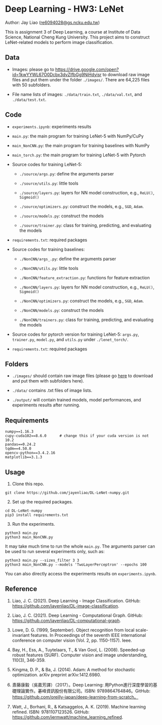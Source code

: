 # Deep Learning - HW3: LeNet

Author: Jay Liao (re6094028@gs.ncku.edu.tw)

This is assignment 3 of Deep Learning, a course at Institute of Data Science, National Cheng Kung University. This project aims to construct LeNet-related models to perform image classification.

## Data

- Images: please go to https://drive.google.com/open?id=1kwYYWL67O0Dcbx3dvZIfbGg9NiHdyisr to download raw image files and put them under the folder `./images/`. There are 64,225 files with 50 subfolders.

- File name lists of images: `./data/train.txt`, `./data/val.txt`, and `./data/test.txt`.

## Code

-  `experiments.ipynb`: experiments results

- `main.py`: the main program for training LeNet-5 with NumPy/CuPy

- `main_NonCNN.py`: the main program for training baselines with NumPy

- `main_torch.py`: the main program for training LeNet-5 with Pytorch

- Source codes for training LeNet-5:

    -  `./source/args.py`: define the arguments parser

    -  `./source/utils.py`: little tools

    -  `./source/layers.py`: layers for NN model construction, e.g., `ReLU()`, `Sigmoid()`
    
    -  `./source/optimizers.py`: construct the models, e.g., `SGD`, `Adam`.

    -  `./source/models.py`: construct the models
    
    -  `./source/trainer.py`: class for training, predicting, and evaluating the models

-  `requirements.txt`: required packages

- Source codes for training baselines:

    -  `./NonCNN/args_.py`: define the arguments parser

    -  `./NonCNN/utils.py`: little tools

    -  `./NonCNN/feature_extraction.py`: functions for feature extraction

    -  `./NonCNN/layers.py`: layers for NN model construction, e.g., `ReLU()`, `Sigmoid()`
    
    -  `./NonCNN/optimizers.py`: construct the models, e.g., `SGD`, `Adam`.

    -  `./NonCNN/models.py`: construct the models
    
    -  `./NonCNN/trainers.py`: class for training, predicting, and evaluating the models

- Source codes for pytorch version for training LeNet-5: `args.py`, `trainer.py`, `model.py`, and `utils.py` under `./lenet_torch/`.

-  `requirements.txt`: required packages

## Folders

- `./images/` should contain raw image files (please go [here](https://drive.google.com/open?id=1kwYYWL67O0Dcbx3dvZIfbGg9NiHdyisr) to download and put them with subfolders here).

- `./data/` contains .txt files of image lists.

- `./output/` will contain trained models, model performances, and experiments results after running. 

## Requirements

```
numpy==1.16.3
cupy-cuda102==8.6.0      # change this if your cuda version is not 10.2
pandas==0.24.2
tqdm==4.50.0
opencv-python==3.4.2.16
matplotlib==3.1.3
```

## Usage

1. Clone this repo.

```
git clone https://github.com/jayenliao/DL-LeNet-numpy.git
```

2. Set up the required packages.

```
cd DL-LeNet-numpy
pip3 install requirements.txt
```

3. Run the experiments.

```
python3 main.py
python3 main_NonCNN.py
```

It may take much time to run the whole `main.py`. The arguments parser can be used to run several experiments only, such as:

```
python3 main.py --sizes_filter 3 3
python3 main_NonCNN.py --models 'TwoLayerPerceptron' --epochs 100
```

You can also directly access the experiments results on `experiments.ipynb`.

## Reference

1. Liao, J. C. (2021). Deep Learning - Image Classification. GitHub: https://github.com/jayenliao/DL-image-classification.

2. Liao, J. C. (2021). Deep Learning - Computational Graph. GitHub: https://github.com/jayenliao/DL-computational-graph.

3. Lowe, D. G. (1999, September). Object recognition from local scale-invariant features. In Proceedings of the seventh IEEE international conference on computer vision (Vol. 2, pp. 1150-1157). Ieee.

4. Bay, H., Ess, A., Tuytelaars, T., & Van Gool, L. (2008). Speeded-up robust features (SURF). Computer vision and image understanding, 110(3), 346-359.

5. Kingma, D. P., & Ba, J. (2014). Adam: A method for stochastic optimization. arXiv preprint arXiv:1412.6980.

6. 斎藤康毅（吳嘉芳譯）（2017）。Deep Learning: 用Python進行深度學習的基礎理論實作。碁峰資訊股份有限公司。ISBN: 9789864764846。GitHub: https://github.com/oreilly-japan/deep-learning-from-scratch。

7. Watt, J., Borhani, R., & Katsaggelos, A. K. (2019). Machine learning refined. ISBN: 9781107123526. GitHub: https://github.com/jermwatt/machine_learning_refined.
